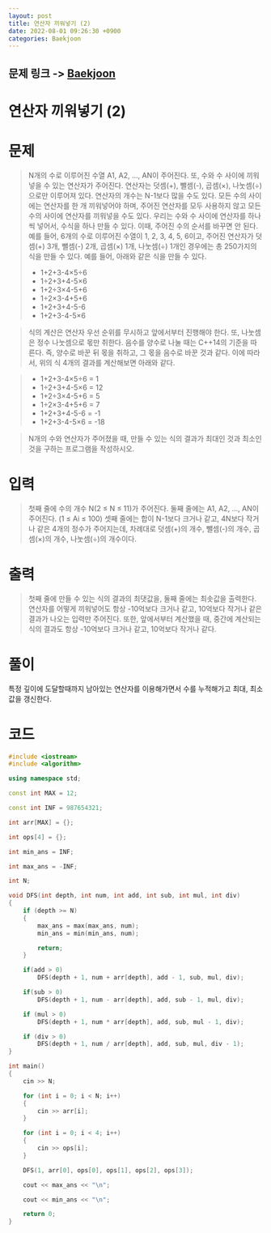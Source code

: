 ```yaml
---
layout: post
title: 연산자 끼워넣기 (2)
date: 2022-08-01 09:26:30 +0900
categories: Baekjoon
---
```


## 문제 링크 -> [Baekjoon](https://www.acmicpc.net/problem/15658)
# 연산자 끼워넣기 (2)

# 문제
> N개의 수로 이루어진 수열 A1, A2, ..., AN이 주어진다. 또, 수와 수 사이에 끼워넣을 수 있는 연산자가 주어진다. 연산자는 덧셈(+), 뺄셈(-), 곱셈(×), 나눗셈(÷)으로만 이루어져 있다. 연산자의 개수는 N-1보다 많을 수도 있다. 모든 수의 사이에는 연산자를 한 개 끼워넣어야 하며, 주어진 연산자를 모두 사용하지 않고 모든 수의 사이에 연산자를 끼워넣을 수도 있다.
우리는 수와 수 사이에 연산자를 하나씩 넣어서, 수식을 하나 만들 수 있다. 이때, 주어진 수의 순서를 바꾸면 안 된다.
예를 들어, 6개의 수로 이루어진 수열이 1, 2, 3, 4, 5, 6이고, 주어진 연산자가 덧셈(+) 3개, 뺄셈(-) 2개, 곱셈(×) 1개, 나눗셈(÷) 1개인 경우에는 총 250가지의 식을 만들 수 있다. 예를 들어, 아래와 같은 식을 만들 수 있다.
> - 1+2+3-4×5÷6
> - 1÷2+3+4-5×6
> - 1+2÷3×4-5+6
> - 1÷2×3-4+5+6
> - 1+2+3+4-5-6
> - 1+2+3-4-5×6

> 식의 계산은 연산자 우선 순위를 무시하고 앞에서부터 진행해야 한다. 또, 나눗셈은 정수 나눗셈으로 몫만 취한다. 음수를 양수로 나눌 때는 C++14의 기준을 따른다. 즉, 양수로 바꾼 뒤 몫을 취하고, 그 몫을 음수로 바꾼 것과 같다. 이에 따라서, 위의 식 4개의 결과를 계산해보면 아래와 같다.

> - 1+2+3-4×5÷6 = 1
> - 1÷2+3+4-5×6 = 12
> - 1+2÷3×4-5+6 = 5
> - 1÷2×3-4+5+6 = 7
> - 1+2+3+4-5-6 = -1
> - 1+2+3-4-5×6 = -18

> N개의 수와 연산자가 주어졌을 때, 만들 수 있는 식의 결과가 최대인 것과 최소인 것을 구하는 프로그램을 작성하시오.

# 입력
> 첫째 줄에 수의 개수 N(2 ≤ N ≤ 11)가 주어진다. 둘째 줄에는 A1, A2, ..., AN이 주어진다. (1 ≤ Ai ≤ 100) 셋째 줄에는 합이 N-1보다 크거나 같고, 4N보다 작거나 같은 4개의 정수가 주어지는데, 차례대로 덧셈(+)의 개수, 뺄셈(-)의 개수, 곱셈(×)의 개수, 나눗셈(÷)의 개수이다. 

# 출력
> 첫째 줄에 만들 수 있는 식의 결과의 최댓값을, 둘째 줄에는 최솟값을 출력한다. 연산자를 어떻게 끼워넣어도 항상 -10억보다 크거나 같고, 10억보다 작거나 같은 결과가 나오는 입력만 주어진다. 또한, 앞에서부터 계산했을 때, 중간에 계산되는 식의 결과도 항상 -10억보다 크거나 같고, 10억보다 작거나 같다.

# 풀이
특정 깊이에 도달할때까지 남아있는 연산자를 이용해가면서 수를 누적해가고 최대, 최소 값을 갱신한다.

# 코드
```c++
#include <iostream>
#include <algorithm>

using namespace std;

const int MAX = 12;

const int INF = 987654321;

int arr[MAX] = {};

int ops[4] = {};

int min_ans = INF;

int max_ans = -INF;

int N;

void DFS(int depth, int num, int add, int sub, int mul, int div)
{
	if (depth >= N)
	{
		max_ans = max(max_ans, num);
		min_ans = min(min_ans, num);

		return;
	}

	if(add > 0)
		DFS(depth + 1, num + arr[depth], add - 1, sub, mul, div);

	if(sub > 0)
		DFS(depth + 1, num - arr[depth], add, sub - 1, mul, div);

	if (mul > 0)
		DFS(depth + 1, num * arr[depth], add, sub, mul - 1, div);

	if (div > 0)
		DFS(depth + 1, num / arr[depth], add, sub, mul, div - 1);
}

int main()
{
	cin >> N;

	for (int i = 0; i < N; i++)
	{
		cin >> arr[i];
	}

	for (int i = 0; i < 4; i++)
	{
		cin >> ops[i];
	}

	DFS(1, arr[0], ops[0], ops[1], ops[2], ops[3]);

	cout << max_ans << "\n";

	cout << min_ans << "\n";

	return 0;
}
```